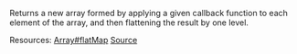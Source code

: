 Returns a new array formed by applying a given callback function to each element
of the array, and then flattening the result by one level.

Resources:
[Array#flatMap](https://developer.mozilla.org/en-US/docs/Web/JavaScript/Reference/Global_Objects/Array/flatMap)
[Source](https://github.com/you-dont-need/You-Dont-Need-Lodash-Underscore#_flatMap)
